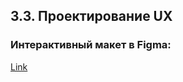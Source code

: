 ## 3.3. Проектирование UX
### Интерактивный макет в Figma:
[Link](https://www.figma.com/files/project/64065978 "Макет на Figma")
